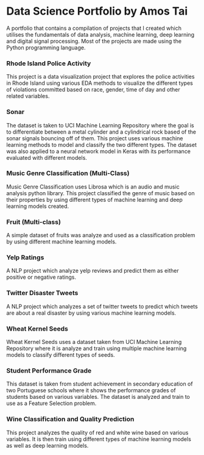 # Data Science Portfolio by Amos Tai

A portfolio that contains a compilation of projects that I created which utilises the fundamentals of data analysis, machine learning, deep learning and digital signal processing. Most of the projects are made using the Python programming language. 


### Rhode Island Police Activity
This project is a data visualization project that explores the police activities in Rhode Island using various EDA methods to visualize the different types of violations committed based on race, gender, time of day and other related variables.

### Sonar
The dataset is taken to UCI Machine Learning Repository where the goal is to differentiate between a metal cylinder and a cylindrical rock based of the sonar signals bouncing off of them. This project uses various machine learning methods to model and classify the two different types. 
The dataset was also applied to a neural network model in Keras with its performance evaluated with different models.

### Music Genre Classification (Multi-Class)
Music Genre Classification uses Librosa which is an audio and music analysis python library. This project classified the genre of music based on their properties by using different types of machine learning and deep learning models created.

### Fruit (Multi-class)
A simple dataset of fruits was analyze and used as a classification problem by using different machine learning models.

### Yelp Ratings
A NLP project which analyze yelp reviews and predict them as either positive or negative ratings.

### Twitter Disaster Tweets
A NLP project which analyzes a set of twitter tweets to predict which tweets are about a real disaster by using various machine learning models.

### Wheat Kernel Seeds
Wheat Kernel Seeds uses a dataset taken from UCI Machine Learning Repository where it is analyze and train using multiple machine learning models to classify different types of seeds.

### Student Performance Grade
This dataset is taken from student achievement in secondary education of two Portuguese schools where it shows the performance grades of students based on various variables. The dataset is analyzed and train to use as a Feature Selection problem.

### Wine Classification and Quality Prediction
This project analyzes the quality of red and white wine based on various variables. It is then train using different types of machine learning models as well as deep learning models.








